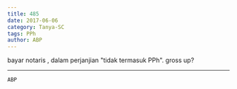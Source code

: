 ```yaml
---
title: 485
date: 2017-06-06
category: Tanya-SC
tags: PPh
author: ABP
---
```


bayar notaris , dalam perjanjian "tidak termasuk PPh". gross up?

---



`ABP`

